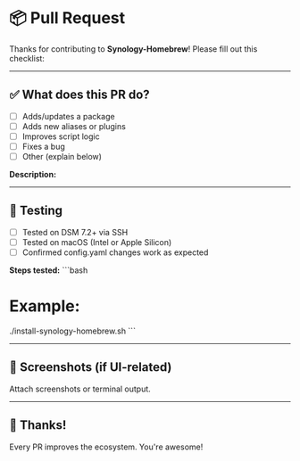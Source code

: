 # 📦 Pull Request

Thanks for contributing to **Synology-Homebrew**! Please fill out this checklist:

---

## ✅ What does this PR do?

- [ ] Adds/updates a package
- [ ] Adds new aliases or plugins
- [ ] Improves script logic
- [ ] Fixes a bug
- [ ] Other (explain below)

**Description:**
<!-- Short summary of your changes -->

---

## 🧪 Testing

- [ ] Tested on DSM 7.2+ via SSH
- [ ] Tested on macOS (Intel or Apple Silicon)
- [ ] Confirmed config.yaml changes work as expected

**Steps tested:**
\`\`\`bash
# Example:
./install-synology-homebrew.sh
\`\`\`

---

## 📸 Screenshots (if UI-related)

Attach screenshots or terminal output.

---

## 🙏 Thanks!

Every PR improves the ecosystem. You're awesome!
